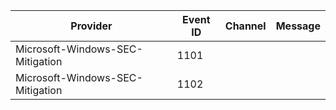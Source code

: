 Provider                          |  Event ID  |  Channel  |  Message
----------------------------------|------------|-----------|---------
Microsoft-Windows-SEC-Mitigation  |  1101      |           |
Microsoft-Windows-SEC-Mitigation  |  1102      |           |